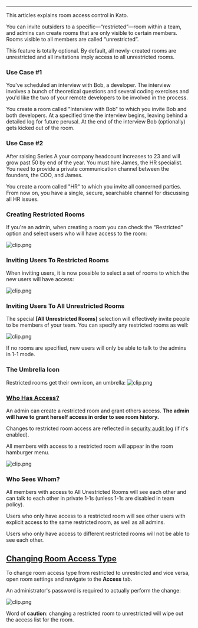 ***

This articles explains room access control in Kato.

You can invite outsiders to a specific—“restricted”—room within a team, and admins can create rooms that are only visible to certain members. Rooms visible to all members are called “unrestricted”.

This feature is totally optional. By default, all newly-created rooms are unrestricted and all invitations imply access to all unrestricted rooms.

### Use Case #1
You've scheduled an interview with Bob, a developer. The interview involves a bunch of theoretical questions and several coding exercises and you'd like the two of your remote developers to be involved in the process.

You create a room called "Interview with Bob" to which you invite Bob and both developers. At a specified time the interview begins, leaving behind a detailed log for future perusal. At the end of the interview Bob (optionally) gets kicked out of the room.

### Use Case #2
After raising Series A your company headcount increases to 23 and will grow past 50 by end of the year. You must hire James, the HR specialist. You need to provide a private communication channel between the founders, the COO, and James.

You create a room called "HR" to which you invite all concerned parties. From now on, you have a single, secure, searchable channel for discussing all HR issues.

### Creating Restricted Rooms

If you're an admin, when creating a room you can check  the "Restricted" option and select users who will have access to the room: 

![clip.png](https://s3.amazonaws.com/kato-share/5b5fb4b325ef5920c209f40fefcbc6dc79622613e0314148bc98f99c7730114/clip.png)

### Inviting Users To Restricted Rooms
When inviting users, it is now possible to select a set of rooms to which the new users will have access:

![clip.png](https://s3.amazonaws.com/kato-share/130484a68d83584df8f0d269a648ee0f14d1091cc12ac129419bcba455f695a/clip.png)

### Inviting Users To All Unrestricted Rooms
The special **[All Unrestricted Rooms]** selection will effectively invite people to be members of your team. You can specify any restricted rooms as well:

![clip.png](https://s3.amazonaws.com/kato-share/19886620805031b8d56e1e148474b24097762d3742a4e01ce65fc4fdb5939a30/clip.png)

If no rooms are specified, new users will only be able to talk to the admins in 1-1 mode.

### The Umbrella Icon

Restricted rooms get their own icon, an umbrella: ![clip.png](https://s3.amazonaws.com/kato-share/e00d5b0d88b2357867eaa1956bc7344624602bdc866ddab93471de9e5b4caa2f/clip.png)

### <a href="#access" name="access">Who Has Access?</a>
An admin can create a restricted room and grant others access. **The admin will have to grant herself access in order to see room history.**

Changes to restricted room access are reflected in [security audit log](/articles/en/power-users/security-audit-log/) (if it's enabled).

All members with access to a restricted room will appear in the room hamburger menu.

![clip.png](https://in.kato.im/dfaeb5a9257c96fdd65aa43e388d929ac4311dd0fd558d03c6e8970cfc8a0377/clip.png)

### Who Sees Whom?
All members with access to All Unestricted Rooms will see each other and can talk to each other in private 1-1s (unless 1-1s are disabled in team policy).

Users who only have access to a restricted room will see other users with explicit access to the same restricted room, as well as all admins.

Users who only have access to different restricted rooms will not be able to see each other.

## <a href='#changing-room-access-type' name='changing-room-access-type'>Changing Room Access Type</a>
To change room access type from restricted to unrestricted and vice versa, open room settings and navigate to the **Access** tab.

An administrator's password is required to actually perform the change:

![clip.png](https://s3.amazonaws.com/kato-share/cc0631502f34a1f68797e9b74e60276b782edeba61481086f5caa49a42a92c7c/clip.png)

Word of **caution**: changing a restricted room to unrestricted will wipe out the access list for the room.

